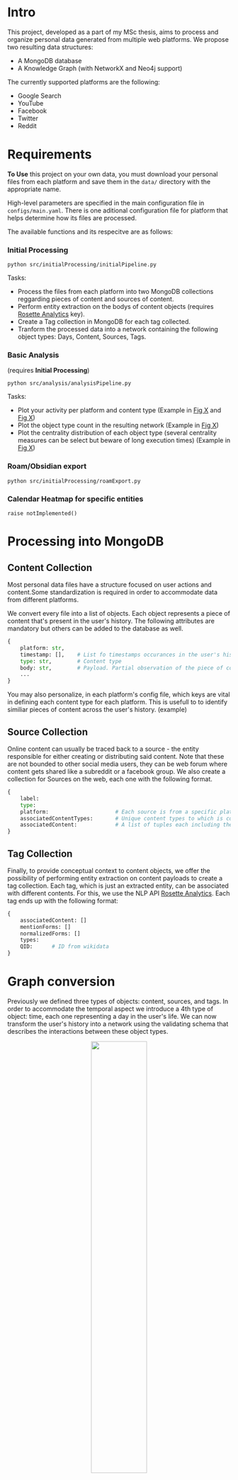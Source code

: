 # Intro

This project, developed as a part of my MSc thesis, aims to process and organize personal data generated from multiple web platforms. We propose two resulting data structures:
- A MongoDB database
- A Knowledge Graph (with NetworkX and Neo4j support)

The currently supported platforms are the following:
- Google Search
- YouTube
- Facebook
- Twitter
- Reddit

# Requirements

**To Use** this project on your own data, you must download your personal files from each platform and save them in the ```data/``` directory with the appropriate name. 

High-level parameters are specified in the main configuration file in ```configs/main.yaml```. There is one aditional configuration file for platform that helps determine how its files are processed.  
 
The available functions and its respecitve are as follows:
 
### Initial Processing

```python src/initialProcessing/initialPipeline.py```
 
Tasks:   
- Process the files from each platform into two MongoDB collections reggarding pieces of content and sources of content.
- Perform entity extraction on the bodys of content objects (requires [Rosette Analytics](https://developer.rosette.com/) key).
- Create a Tag collection in MongoDB for each tag collected.
- Tranform the processed data into a network containing the following object types: Days, Content, Sources, Tags.

### Basic Analysis
 (requires **Initial Processing**)

```python src/analysis/analysisPipeline.py``` 

Tasks:   
- Plot your activity per platform and content type (Example in [Fig X]() and [Fig X]())
- Plot the object type count in the resulting network (Example in [Fig X]())
- Plot the centrality distribution of each object type (several centrality measures can be select but beware of long execution times) (Example in [Fig X]())

### Roam/Obsidian export

```python src/initialProcessing/roamExport.py``` 

### Calendar Heatmap for specific entities

```raise notImplemented()``` 

# Processing into MongoDB

## Content Collection
Most personal data files have a structure focused on user actions and content.Some standardization is required in order to accommodate data from different platforms. 

We convert every file into a list of objects. Each object represents a piece of content that's present in the user's history. The following attributes are mandatory but others can be added to the database as well.

```python
{
    platform: str,
    timestamp: [],    # List fo timestamps occurances in the user's history
    type: str,        # Content type
    body: str,        # Payload. Partial observation of the piece of content
    ...
}
```

You may also personalize, in each platform's config file, which keys are vital in defining each content type for each platform. This is usefull to to identify similiar pieces of content across the user's history. (example)

## Source Collection
Online content can usually be traced back to a source - the entity responsible for either creating or distributing said content. Note that these are not bounded to other social media users, they can be web forum where content gets shared like a subreddit or a facebook group. We also create a collection for Sources on the web, each one with the following format.

```python
{
    label:
    type:
    platform:                     # Each source is from a specific platform
    associatedContentTypes:       # Unique content types to which is connected
    associatedContent:            # A list of tuples each including the _id of the piece of content, and this source's relationship type to it
}
```

## Tag Collection
Finally, to provide conceptual context to content objects, we offer the possibility of performing entity extraction on content payloads to create a tag collection. Each tag, which is just an extracted entity, can be associated with different contents. For this, we use the NLP API [Rosette Analytics](https://developer.rosette.com/). Each tag ends up with the following format:
```python
{
	associatedContent: []
	mentionForms: []
	normalizedForms: []
	types:
	QID:      # ID from wikidata
} 
```

# Graph conversion

Previously we defined three types of objects: content, sources, and tags.  In order to accommodate the temporal aspect we introduce a 4th type of object: time, each one representing a day in the user's life. We can now transform the user's history into a network using the validating schema that describes the interactions between these object types. 

<p align="center">
  <img src="docs/images/mainSchema.png" alt=""  width="50%" />
  <figcaption>Fig 1. </figcaption>
</p>  

Each object type is represented by a shape, and the interactions between them as connections between those shapes. Each box (rectangle) represents a shape that is bounded by a set of constraints. Nodes conform to a shape if and only if they satisfy all constraints. 
There are two types of constraints: 
- The existence of certain attributes within a shape 
- Or a connection and number of nodes conforming to a particular shape that the conforming node can relate to via a given edge. For example:
    - [0..1] denotes either no connection or precisely one
    - [1..*] denotes one-to-many
    - [1..1] denotes precisely one

So making a summary of the procedure: We create a chain of time nodes, one for each day in the user's life. These days may connect to content nodes via an action edge. This represents the interaction between the user and a piece of content on a given day. In order to provide context to each content we may connect to tags and sources. Each piece of content can only have one orign connection to a source node but it may mention any number of tags or other sources.  


In order to further to improve the descriptive power of the network, we define a hierarchy of terms for each object class. These will serve as the terminology  of the network, providing semantic value to the connections in it and allowing us to study more complex dynamics. The __type__ attributes in each node or edge hold the values of a **leaf** in the respective hierarchy (Figs 2 and 3).

<p align="center">
  <img src="docs/images/nodeHierarchy.png" alt=""/>
  <figcaption>Fig 2. </figcaption>
</p>  


<p align="center">
  <img src="docs/images/edgeHierarchy.png" alt="" width="55%"/>
  <figcaption>Fig 3. </figcaption>
</p>  

The resulting network is a heterogeneous graph, guaranteed to have a single component due to the chain of daily nodes.

# Plot Gallery

<p align="center">
  <img src="docs/images/classDistribution.png" alt=""/>
  <figcaption>Fig 4. Count of object types for all hierarchical levels.</figcaption>
</p>  

<p align="center">
  <img src="docs/images/ContentTypePerPlatform.png" alt=""/>
  <figcaption>Fig 5. Temporal distribution of content conception, highlighting the respective platforms.</figcaption>
</p>  

<p align="center">
  <img src="docs/images/PlatformPerContentType.png" alt=""/>
  <figcaption>Fig 6.Temporal distribution of platforms usage, highlighting the content types. </figcaption>
</p>  

<p align="center">
  <img src="docs/images/centralityBoxPlot.png" alt=""/>
  <figcaption>Fig 7. - Variance of centrality values for each object type in the network.</figcaption>
</p>  
